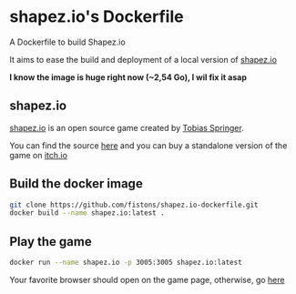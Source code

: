 # shapez.io's Dockerfile
A Dockerfile to build Shapez.io

It aims to ease the build and deployment of a local version of [shapez.io](https://shapez.io)

__I know the image is huge right now (~2,54 Go), I wil fix it asap__

## shapez.io

[shapez.io](https://shapez.io) is an open source game created by 
[Tobias Springer](https://tobspr.com/).

You can find the source [here](https://github.com/tobspr/shapez.io) and you can
buy a standalone version of the game on [itch.io](https://tobspr.itch.io/shapezio)

## Build the docker image

```bash
git clone https://github.com/fistons/shapez.io-dockerfile.git
docker build --name shapez.io:latest .
```

## Play the game
```bash
docker run --name shapez.io -p 3005:3005 shapez.io:latest
```

Your favorite browser should open on the game page, otherwise, 
go [here](http://localhost:3005)
